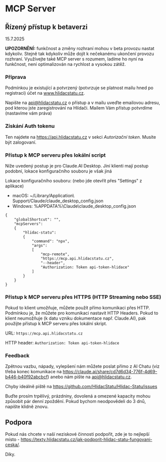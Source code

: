 # MCP Server

## Řízený přístup k betaverzi
15.7.2025

**UPOZORNĚNÍ:** funkčnost a změny rozhraní mohou v beta provozu nastat kdykoliv. Stejně tak kdykoliv může dojít k nečekanému ukončení provozu rozhraní. Využívejte také MCP server s rozumem, ladíme ho nyní na funkčnost, není optimalizován na rychlost a vysokou zátěž.

### Příprava
Podmínkou je existující a potvrzený (potvrzuje se platnost mailu hned po registraci) účet na www.hlidacstatu.cz. 

Napište na api@hlidacstatu.cz o přístup a v mailu uveďte emailovou adresu, pod kterou jste zaregistrování na Hlídači.
Mailem Vám přístup potvrdíme (nastavíme vám práva)

### Získání Auth tokenu
Ten najdete na https://api.hlidacstatu.cz v sekci *Autorizační token*. Musíte být zalogovaní.

### Přístup k MCP serveru přes lokální script

Níže uvedený postup je pro Claude.AI Desktop. Jiní klienti mají postup podobní, lokace konfiguračního souboru je však jiná

Lokace konfiguračního souboru: (nebo jde otevřít přes "Settings" z aplikace)
- macOS: ~/Library/Application\ Support/Claude/claude_desktop_config.json
- Windows: %APPDATA%\Claude\claude_desktop_config.json

```
{
    "globalShortcut": "",
    "mcpServers":
    {
        "hlidac-statu":
        {
            "command": "npx",
            "args":
            [
                "mcp-remote",
                "https://mcp.api.hlidacstatu.cz",
                "--header",
                "Authorization: Token api-token-hlidace"
            ]
        }
    }
}
```


### Přístup k MCP serveru přes HTTPS (HTTP Streaming nebo SSE)
Pokud to klient umožňuje, můžete použít přímo komunikaci přes HTTP. Podmínkou je, že můžete pro komunikaci nastavit HTTP Headers. Pokud to klient neumožňuje (k datu vzniku dokumentace např. Claude.AI),
pak použijte přístup k MCP serveru přes lokální skript.

URL: `https://mcp.api.hlidacstatu.cz`

HTTP header: `Authorization: Token api-token-hlidace`

### Feedback

Zpětnou vazbu, nápady, vylepšení nám můžete poslat přímo z AI Chatu (viz třeba konec komunikace na https://claude.ai/share/cd7d6d34-776f-4d69-b446-b40f92abcbcf) anebo nám pište na api@hlidacstatu.cz.

Chyby ideálně piště na https://github.com/HlidacStatu/Hlidac-Statu/issues 

Buďte prosím trpělivý, prázdniny, dovolená a omezené kapacity mohou způsobit pár denní zpoždění. Pokud bychom neodpovědeli do 3 dnů, napište klidně znovu.

## Podpora

Pokud nás chcete v naší neziskové činnosti podpořit, zde je to nejlepší místo - https://texty.hlidacstatu.cz/jak-podporit-hlidac-statu-fungovani-ceska/. 

Díky.
